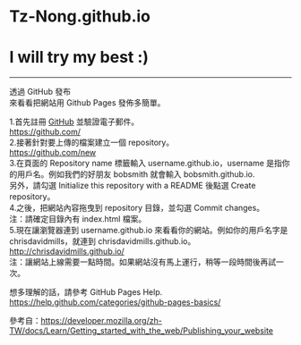 # Tz-Nong.github.io
# I will try my best :)
------------------------
透過 GitHub 發布  
來看看把網站用 Github Pages 發佈多簡單。  
  
1.首先註冊 [GitHub](https://github.com/ "GitHub") 並驗證電子郵件。  
  https://github.com/  
2.接著針對要上傳的檔案建立一個 repository。  
  https://github.com/new  
3.在頁面的 Repository name 標籤輸入 username.github.io，username 是指你的用戶名。例如我們的好朋友 bobsmith 就會輸入 bobsmith.github.io.  
  另外，請勾選 Initialize this repository with a README 後點選 Create repository。  
4.之後，把網站內容拖曳到 repository 目錄，並勾選 Commit changes。  
  注：請確定目錄內有 index.html 檔案。  
5.現在讓瀏覽器連到 username.github.io 來看看你的網站。例如你的用戶名字是 chrisdavidmills，就連到 chrisdavidmills.github.io。  
  http://chrisdavidmills.github.io/  
  注：讓網站上線需要一點時間。如果網站沒有馬上運行，稍等一段時間後再試一次。  
  
想多理解的話，請參考 GitHub Pages Help.  
https://help.github.com/categories/github-pages-basics/  
  
參考自：https://developer.mozilla.org/zh-TW/docs/Learn/Getting_started_with_the_web/Publishing_your_website  
